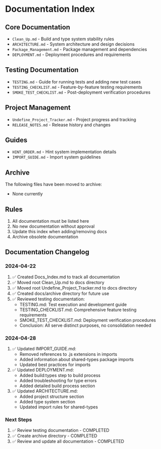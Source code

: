 # Documentation Index

## Core Documentation
- `Clean_Up.md` - Build and type system stability rules
- `ARCHITECTURE.md` - System architecture and design decisions
- `Package_Management.md` - Package management and dependencies
- `DEPLOYMENT.md` - Deployment procedures and requirements

## Testing Documentation
- `TESTING.md` - Guide for running tests and adding new test cases
- `TESTING_CHECKLIST.md` - Feature-by-feature testing requirements
- `SMOKE_TEST_CHECKLIST.md` - Post-deployment verification procedures

## Project Management
- `Undefine_Project_Tracker.md` - Project progress and tracking
- `RELEASE_NOTES.md` - Release history and changes

## Guides
- `HINT_ORDER.md` - Hint system implementation details
- `IMPORT_GUIDE.md` - Import system guidelines

## Archive
The following files have been moved to archive:
- None currently

## Rules
1. All documentation must be listed here
2. No new documentation without approval
3. Update this index when adding/removing docs
4. Archive obsolete documentation 

## Documentation Changelog
### 2024-04-22
1. ✅ Created Docs_Index.md to track all documentation
2. ✅ Moved root Clean_Up.md to docs directory
3. ✅ Moved root Undefine_Project_Tracker.md to docs directory
4. ✅ Created docs/archive directory for future use
5. ✅ Reviewed testing documentation:
   - TESTING.md: Test execution and development guide
   - TESTING_CHECKLIST.md: Comprehensive feature testing requirements
   - SMOKE_TEST_CHECKLIST.md: Deployment verification procedures
   - Conclusion: All serve distinct purposes, no consolidation needed

### 2024-04-28
1. ✅ Updated IMPORT_GUIDE.md:
   - Removed references to .js extensions in imports
   - Added information about shared-types package imports
   - Updated best practices for imports
2. ✅ Updated DEPLOYMENT.md:
   - Added build:types step to build process
   - Added troubleshooting for type errors
   - Added detailed build process section
3. ✅ Updated ARCHITECTURE.md:
   - Added project structure section
   - Added type system section
   - Updated import rules for shared-types

### Next Steps
1. ✅ Review testing documentation - COMPLETED
2. ✅ Create archive directory - COMPLETED
3. ✅ Review and update all documentation - COMPLETED 